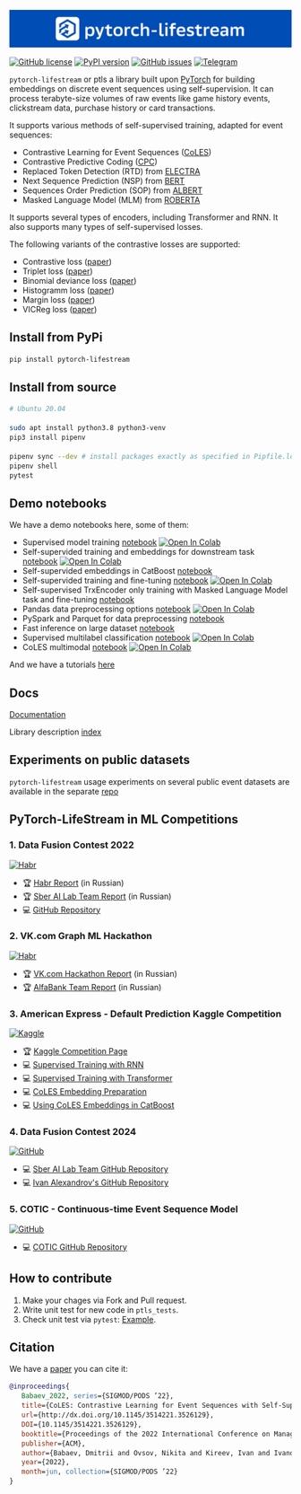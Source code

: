 ![ptls-logo](ptls-banner.png)


[![GitHub license](https://img.shields.io/github/license/dllllb/pytorch-lifestream.svg)](https://github.com/dllllb/pytorch-lifestream/blob/master/LICENSE)
[![PyPI version](https://badge.fury.io/py/pytorch-lifestream.svg)](https://badge.fury.io/py/pytorch-lifestream)
[![GitHub issues](https://img.shields.io/github/issues/dllllb/pytorch-lifestream.svg)](https://github.com/dllllb/pytorch-lifestream/issues)
[![Telegram](https://img.shields.io/badge/chat-on%20Telegram-2ba2d9.svg)](https://t.me/pytorch_lifestream)

`pytorch-lifestream` or ptls a library built upon [PyTorch](https://pytorch.org/) for building embeddings on discrete event sequences using self-supervision. It can process terabyte-size volumes of raw events like game history events, clickstream data, purchase history or card transactions.

It supports various methods of self-supervised training, adapted for event sequences:

- Contrastive Learning for Event Sequences ([CoLES](https://arxiv.org/abs/2002.08232))
- Contrastive Predictive Coding ([CPC](https://arxiv.org/abs/1807.03748))
- Replaced Token Detection (RTD) from [ELECTRA](https://arxiv.org/abs/2003.10555)
- Next Sequence Prediction (NSP) from [BERT](https://arxiv.org/abs/1810.04805)
- Sequences Order Prediction (SOP) from [ALBERT](https://arxiv.org/abs/1909.11942)
- Masked Language Model (MLM) from [ROBERTA](https://arxiv.org/abs/1907.11692)

It supports several types of encoders, including Transformer and RNN. It also supports many types of self-supervised losses.

The following variants of the contrastive losses are supported:

- Contrastive loss ([paper](https://doi.org/10.1109/CVPR.2006.100))
- Triplet loss ([paper](https://arxiv.org/abs/1412.6622))
- Binomial deviance loss ([paper](https://arxiv.org/abs/1407.4979))
- Histogramm loss ([paper](https://arxiv.org/abs/1611.00822))
- Margin loss ([paper](https://arxiv.org/abs/1706.07567))
- VICReg loss ([paper](https://arxiv.org/abs/2105.04906))

## Install from PyPi

```sh
pip install pytorch-lifestream
```

## Install from source

```sh
# Ubuntu 20.04

sudo apt install python3.8 python3-venv
pip3 install pipenv

pipenv sync --dev # install packages exactly as specified in Pipfile.lock
pipenv shell
pytest

```

## Demo notebooks

We have a demo notebooks here, some of them:

- Supervised model training [notebook](tutorials/notebooks/supervised-sequence-to-target.ipynb) [![Open In Colab](https://colab.research.google.com/assets/colab-badge.svg)](https://colab.research.google.com/github/dllllb/pytorch-lifestream/blob/master/demo/coles-emb.ipynb)
- Self-supervided training and embeddings for downstream task [notebook](tutorials/notebooks/coles-emb.ipynb) [![Open In Colab](https://colab.research.google.com/assets/colab-badge.svg)](https://colab.research.google.com/github/dllllb/pytorch-lifestream/blob/master/demo/coles-emb.ipynb)
- Self-supervided embeddings in CatBoost [notebook](tutorials/notebooks/coles-catboost.ipynb)
- Self-supervided training and fine-tuning [notebook](tutorials/notebooks/coles-finetune.ipynb) [![Open In Colab](https://colab.research.google.com/assets/colab-badge.svg)](https://colab.research.google.com/drive/1Xu5hjYJRtSvu12haMnbR4KtGsNkk4cnv#scrollTo=WyOYsMF2SEZ3)
- Self-supervised TrxEncoder only training with Masked Language Model task and fine-tuning [notebook](tutorials/notebooks/mlm-emb.ipynb)
- Pandas data preprocessing options [notebook](tutorials/notebooks/preprocessing-demo.ipynb) [![Open In Colab](https://colab.research.google.com/assets/colab-badge.svg)](https://colab.research.google.com/drive/1wwWl5hhdCdOTa6aBS4sSpTD8kF0NZQzA?usp=sharing)
- PySpark and Parquet for data preprocessing [notebook](tutorials/notebooks/pyspark-parquet.ipynb)
- Fast inference on large dataset [notebook](tutorials/notebooks/extended_inference.ipynb)
- Supervised multilabel classification [notebook](tutorials/notebooks/coles-emb.ipynb) [![Open In Colab](https://colab.research.google.com/assets/colab-badge.svg)](https://colab.research.google.com/drive/1bj5pDXd-XHJUKSqWz4bmwPsAi9M8L5wq)
- CoLES multimodal [notebook](tutorials/notebooks/coles-emb.ipynb) [![Open In Colab](https://colab.research.google.com/assets/colab-badge.svg)](https://colab.research.google.com/drive/1oV18ehvyPhhPjtolx8qrWw5ojreVJL_c)

And we have a tutorials [here](tutorials)
## Docs

[Documentation](https://dllllb.github.io/pytorch-lifestream/)

Library description [index](docs/index.md)

## Experiments on public datasets

`pytorch-lifestream` usage experiments on several public event datasets are available in the separate [repo](https://github.com/dllllb/ptls-experiments)

## PyTorch-LifeStream in ML Competitions

### 1. Data Fusion Contest 2022
[![Habr](https://img.shields.io/badge/Habr-Articles-orange?style=flat&logo=habr&logoColor=white)](https://habr.com/ru/companies/vtb/articles/673666)  
- 🏆 [Habr Report](https://habr.com/ru/companies/vtb/articles/673666) (in Russian)  
- 🏆 [Sber AI Lab Team Report](https://habr.com/ru/companies/ods/articles/670572) (in Russian)  
- 💻 [GitHub Repository](https://github.com/warofgam/Sber-AI-Lab---datafusion)  

### 2. VK.com Graph ML Hackathon
[![Habr](https://img.shields.io/badge/Habr-Articles-orange?style=flat&logo=habr&logoColor=white)](https://habr.com/ru/companies/vk/articles/703484)  
- 🏆 [VK.com Hackathon Report](https://habr.com/ru/companies/vk/articles/703484) (in Russian)  
- 🏆 [AlfaBank Team Report](https://habr.com/ru/companies/alfa/articles/698660) (in Russian)

### 3. American Express - Default Prediction Kaggle Competition
[![Kaggle](https://img.shields.io/badge/Kaggle-Competition-blue?style=flat&logo=kaggle&logoColor=white)](https://www.kaggle.com/competitions/amex-default-prediction)  
- 🏆 [Kaggle Competition Page](https://www.kaggle.com/competitions/amex-default-prediction)  
- 💻 [Supervised Training with RNN](https://www.kaggle.com/code/ivkireev/amex-ptls-baseline-supervised-neural-network)  
- 💻 [Supervised Training with Transformer](https://www.kaggle.com/code/ivkireev/amex-transformer-network-train-with-ptls)  
- 💻 [CoLES Embedding Preparation](https://www.kaggle.com/code/ivkireev/amex-contrastive-embeddings-with-ptls-coles)  
- 💻 [Using CoLES Embeddings in CatBoost](https://www.kaggle.com/code/ivkireev/catboost-classifier-with-coles-embeddings)  

### 4. Data Fusion Contest 2024
[![GitHub](https://img.shields.io/badge/GitHub-Repository-black?style=flat&logo=github&logoColor=white)](https://github.com/warofgam/Sber-AI-Lab---datafusion)  
- 💻 [Sber AI Lab Team GitHub Repository](https://github.com/warofgam/Sber-AI-Lab---datafusion)  
- 💻 [Ivan Alexandrov's GitHub Repository](https://github.com/Ivanich-spb/datafusion_2024_churn)  

### 5. COTIC - Continuous-time Event Sequence Model
[![GitHub](https://img.shields.io/badge/GitHub-Repository-black?style=flat&logo=github&logoColor=white)](https://github.com/VladislavZh/COTIC)  
- 💻 [COTIC GitHub Repository](https://github.com/VladislavZh/COTIC)  

## How to contribute

1. Make your chages via Fork and Pull request.
2. Write unit test for new code in `ptls_tests`.
3. Check unit test via `pytest`: [Example](.#install-from-source).

## Citation

We have a [paper](https://arxiv.org/abs/2002.08232) you can cite it:
```bibtex
@inproceedings{
   Babaev_2022, series={SIGMOD/PODS ’22},
   title={CoLES: Contrastive Learning for Event Sequences with Self-Supervision},
   url={http://dx.doi.org/10.1145/3514221.3526129},
   DOI={10.1145/3514221.3526129},
   booktitle={Proceedings of the 2022 International Conference on Management of Data},
   publisher={ACM},
   author={Babaev, Dmitrii and Ovsov, Nikita and Kireev, Ivan and Ivanova, Maria and Gusev, Gleb and Nazarov, Ivan and Tuzhilin, Alexander},
   year={2022},
   month=jun, collection={SIGMOD/PODS ’22}
}

```

